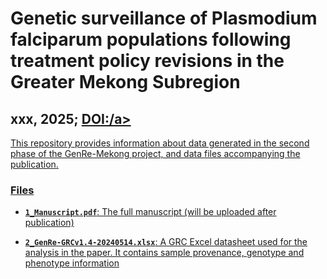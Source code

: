 # Genetic surveillance of Plasmodium falciparum populations following treatment policy revisions in the Greater Mekong Subregion
## xxx, 2025; <a href="https........." target="_blank">DOI:/a>

This repository provides information about data generated in the second phase of the GenRe-Mekong project, and data files accompanying the publication.

### Files

- __`1_Manuscript.pdf`__: The full manuscript (will be uploaded after publication)
  
- __`2_GenRe-GRCv1.4-20240514.xlsx`__: A GRC Excel datasheet used for the analysis in the paper. It contains sample provenance, genotype and phenotype information

